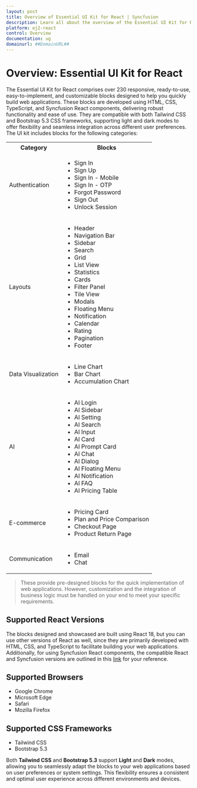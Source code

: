 ```yaml
---
layout: post
title: Overview of Essential UI Kit for React | Syncfusion
description: Learn all about the overview of the Essential UI Kit for React in Syncfusion Essential JS 2 and more here.
platform: ej2-react
control: Overview 
documentation: ug
domainurl: ##DomainURL##
---
```


# Overview: Essential UI Kit for React

The Essential UI Kit for React comprises over 230 responsive, ready-to-use, easy-to-implement, and customizable blocks designed to help you quickly build web applications. These blocks are developed using HTML, CSS, TypeScript, and Syncfusion React components, delivering robust functionality and ease of use. They are compatible with both Tailwind CSS and Bootstrap 5.3 CSS frameworks, supporting light and dark modes to offer flexibility and seamless integration across different user preferences. The UI kit includes blocks for the following categories:

<table>
  <tr>
    <th>Category</th>
    <th>Blocks</th>
  </tr>
  <tr>
    <td>Authentication</td>
    <td>
      <ul>
        <li>Sign In</li>
        <li>Sign Up</li>
        <li>Sign In - Mobile</li>
        <li>Sign In - OTP</li>
        <li>Forgot Password</li>
        <li>Sign Out</li>
        <li>Unlock Session</li>
      </ul>
    </td>
  </tr>
  <tr>
    <td>Layouts</td>
    <td>
      <ul>
        <li>Header</li>
        <li>Navigation Bar</li>
        <li>Sidebar</li>
        <li>Search</li>
        <li>Grid</li>
        <li>List View</li>
        <li>Statistics</li>
        <li>Cards</li>
        <li>Filter Panel</li>
        <li>Tile View</li>
        <li>Modals</li>
        <li>Floating Menu</li>
        <li>Notification</li>
        <li>Calendar</li>
        <li>Rating</li>
        <li>Pagination</li>
        <li>Footer</li>
      </ul>
    </td>
  </tr>
  <tr>
    <td>Data Visualization</td>
    <td>
      <ul>
        <li>Line Chart</li>
        <li>Bar Chart</li>
        <li>Accumulation Chart</li>
      </ul>
    </td>
  </tr>
  <tr>
    <td>AI</td>
    <td>
      <ul>
        <li>Al Login</li>
        <li>Al Sidebar</li>
        <li>Al Setting</li>
        <li>Al Search</li>
        <li>Al Input</li>
        <li>Al Card</li>
        <li>Al Prompt Card</li>
        <li>Al Chat</li>
        <li>Al Dialog</li>
        <li>Al Floating Menu</li>
        <li>Al Notification</li>
        <li>Al FAQ</li>
        <li>Al Pricing Table</li>
      </ul>
    </td>
  </tr>
  <tr>
    <td>E-commerce</td>
    <td>
      <ul>
        <li>Pricing Card</li>
        <li>Plan and Price Comparison</li>
        <li>Checkout Page</li>
        <li>Product Return Page</li>
      </ul>
    </td>
  </tr>
  <tr>
    <td>Communication</td>
    <td>
      <ul>
        <li>Email</li>
        <li>Chat</li>
      </ul>
    </td>
  </tr>
</table>

> These provide pre-designed blocks for the quick implementation of web applications. However, customization and the integration of business logic must be handled on your end to meet your specific requirements.

## Supported React Versions
The blocks designed and showcased are built using React 18, but you can use other versions of React as well, since they are primarily developed with HTML, CSS, and TypeScript to facilitate building your web applications. Additionally, for using Syncfusion React components, the compatible React and Syncfusion versions are outlined in this [link](https://ej2.syncfusion.com/react/documentation/system-requirement#react-supported-versions) for your reference.

## Supported Browsers

- Google Chrome
- Microsoft Edge
- Safari
- Mozilla Firefox

## Supported CSS Frameworks

- Tailwind CSS
- Bootstrap 5.3

Both **Tailwind CSS** and **Bootstrap 5.3** support **Light** and **Dark** modes, allowing you to seamlessly adapt the blocks to your web applications based on user preferences or system settings. This flexibility ensures a consistent and optimal user experience across different environments and devices.
